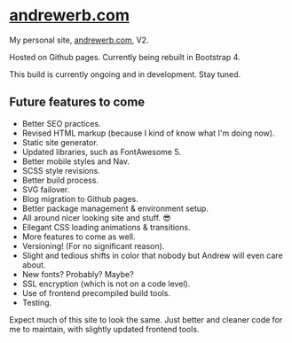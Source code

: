# [andrewerb.com](http://www.andrewerb.com)

My personal site, [andrewerb.com](www.andrewerb.com), V2.

Hosted on Github pages. Currently being rebuilt in Bootstrap 4.

This build is currently ongoing and in development. Stay tuned.

## Future features to come

- Better SEO practices.
- Revised HTML markup (because I kind of know what I'm doing now).
- Static site generator.
- Updated libraries, such as FontAwesome 5.
- Better mobile styles and Nav.
- SCSS style revisions.
- Better build process.
- SVG failover.
- Blog migration to Github pages.
- Better package management & environment setup.
- All around nicer looking site and stuff. :sunglasses:
- Ellegant CSS loading animations & transitions.
- More features to come as well.
- Versioning! (For no significant reason).
- Slight and tedious shifts in color that nobody but Andrew will even care about.
- New fonts? Probably? Maybe?
- SSL encryption (which is not on a code level).
- Use of frontend precompiled build tools.
- Testing.

Expect much of this site to look the same. Just better and cleaner code for me to maintain, with slightly updated frontend tools.
